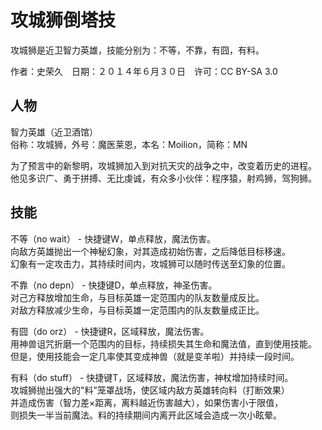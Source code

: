 # 攻城狮倒塔技

攻城狮是近卫智力英雄，技能分别为：不等，不靠，有囧，有料。

作者：史荣久　日期：２０１４年６月３０日　许可：CC BY-SA 3.0

## 人物

智力英雄（近卫酒馆）  
俗称：攻城狮，外号：魔医莱恩，本名：Moilion，简称：MN  

为了预言中的新黎明，攻城狮加入到对抗天灾的战争之中，改变着历史的进程。  
他见多识广、勇于拼搏、无比虔诚，有众多小伙伴：程序猿，射鸡狮，驾狗狮。  


## 技能

不等（no wait） - 快捷键W，单点释放，魔法伤害。  
向敌方英雄抛出一个神秘幻象，对其造成初始伤害，之后降低目标移速。  
幻象有一定攻击力，其持续时间内，攻城狮可以随时传送至幻象的位置。  

不靠（no depn） - 快捷键D，单点释放，神圣伤害。  
对己方释放增加生命，与目标英雄一定范围内的队友数量成反比。  
对敌方释放减少生命，与目标英雄一定范围内的队友数量成正比。  

有囧（do orz） - 快捷键R，区域释放，魔法伤害。  
用神兽诅咒折磨一个范围内的目标，持续损失其生命和魔法值，直到使用技能。  
但是，使用技能会一定几率使其变成神兽（就是变羊啦）并持续一段时间。  

有料（do stuff） - 快捷键T，区域释放，魔法伤害，神杖增加持续时间。  
攻城狮抛出强大的"料”笼罩战场，使区域内敌方英雄转向料（打断效果）  
并造成伤害（智力差×距离，离料越近伤害越大），如果伤害小于限值，  
则损失一半当前魔法。料的持续期间内离开此区域会造成一次小眩晕。  
